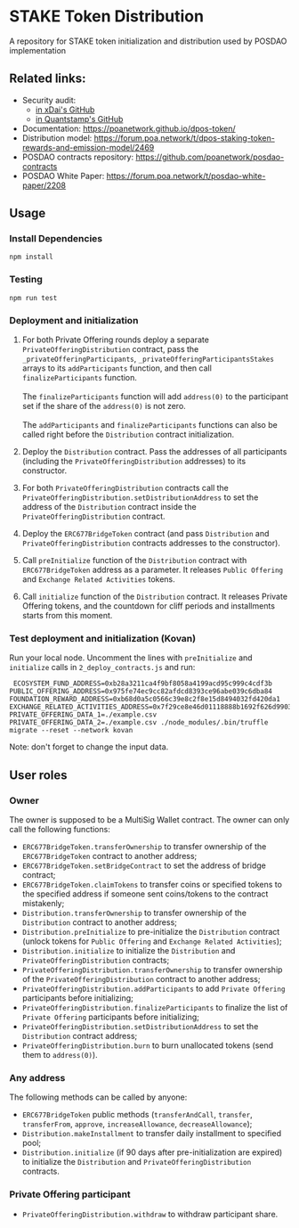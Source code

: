 # STAKE Token Distribution
A repository for STAKE token initialization and distribution used by POSDAO implementation

## Related links:
- Security audit: 
  - [in xDai's GitHub](https://github.com/xdaichain/stake-token/blob/master/audit/Quantstamp/DPOS%20token-Audit%20Final%20Report.pdf)
  - [in Quantstamp's GitHub](https://github.com/quantstamp/DPOS-token-review)
- Documentation: https://poanetwork.github.io/dpos-token/
- Distribution model: https://forum.poa.network/t/dpos-staking-token-rewards-and-emission-model/2469
- POSDAO contracts repository: https://github.com/poanetwork/posdao-contracts
- POSDAO White Paper: https://forum.poa.network/t/posdao-white-paper/2208

## Usage
### Install Dependencies
```
npm install
```
### Testing
```
npm run test
```

### Deployment and initialization

1. For both Private Offering rounds deploy a separate `PrivateOfferingDistribution` contract, pass the `_privateOfferingParticipants`, `_privateOfferingParticipantsStakes` arrays to its `addParticipants` function, and then call `finalizeParticipants` function. \
\
The `finalizeParticipants` function will add `address(0)` to the participant set if the share of the `address(0)` is not zero.\
\
The `addParticipants` and `finalizeParticipants` functions can also be called right before the `Distribution` contract initialization.

2. Deploy the `Distribution` contract. Pass the addresses of all participants (including the `PrivateOfferingDistribution` addresses) to its constructor.

3. For both `PrivateOfferingDistribution` contracts call the `PrivateOfferingDistribution.setDistributionAddress` to set the address of the `Distribution` contract inside the `PrivateOfferingDistribution` contract.

4. Deploy the `ERC677BridgeToken` contract (and pass `Distribution` and `PrivateOfferingDistribution` contracts addresses to the constructor).

5. Call `preInitialize` function of the `Distribution` contract with `ERC677BridgeToken` address as a parameter. It releases `Public Offering` and `Exchange Related Activities` tokens.

6. Call `initialize` function of the `Distribution` contract. It releases Private Offering tokens, and the countdown for cliff periods and installments starts from this moment.

### Test deployment and initialization (Kovan)
Run your local node.
Uncomment the lines with `preInitialize` and `initialize` calls in `2_deploy_contracts.js` and run:
```
 ECOSYSTEM_FUND_ADDRESS=0xb28a3211ca4f9bf8058a4199acd95c999c4cdf3b PUBLIC_OFFERING_ADDRESS=0x975fe74ec9cc82afdcd8393ce96abe039c6dba84 FOUNDATION_REWARD_ADDRESS=0xb68d0a5c0566c39e8c2f8e15d8494032fd420da1 EXCHANGE_RELATED_ACTIVITIES_ADDRESS=0x7f29ce8e46d01118888b1692f626d990318018ea PRIVATE_OFFERING_DATA_1=./example.csv PRIVATE_OFFERING_DATA_2=./example.csv ./node_modules/.bin/truffle migrate --reset --network kovan
```
Note: don't forget to change the input data.

## User roles

### Owner

The owner is supposed to be a MultiSig Wallet contract. The owner can only call the following functions:

- `ERC677BridgeToken.transferOwnership` to transfer ownership of the `ERC677BridgeToken` contract to another address;
- `ERC677BridgeToken.setBridgeContract` to set the address of bridge contract;
- `ERC677BridgeToken.claimTokens` to transfer coins or specified tokens to the specified address if someone sent coins/tokens to the contract mistakenly;
- `Distribution.transferOwnership` to transfer ownership of the `Distribution` contract to another address;
- `Distribution.preInitialize` to pre-initialize the `Distribution` contract (unlock tokens for `Public Offering` and `Exchange Related Activities`);
- `Distribution.initialize` to initialize the `Distribution` and `PrivateOfferingDistribution` contracts;
- `PrivateOfferingDistribution.transferOwnership` to transfer ownership of the `PrivateOfferingDistribution` contract to another address;
- `PrivateOfferingDistribution.addParticipants` to add `Private Offering` participants before initializing;
- `PrivateOfferingDistribution.finalizeParticipants` to finalize the list of `Private Offering` participants before initializing;
- `PrivateOfferingDistribution.setDistributionAddress` to set the `Distribution` contract address;
- `PrivateOfferingDistribution.burn` to burn unallocated tokens (send them to `address(0)`).

### Any address

The following methods can be called by anyone:

- `ERC677BridgeToken` public methods (`transferAndCall`, `transfer`, `transferFrom`, `approve`, `increaseAllowance`, `decreaseAllowance`);
- `Distribution.makeInstallment` to transfer daily installment to specified pool;
- `Distribution.initialize` (if 90 days after pre-initialization are expired) to initialize the `Distribution` and `PrivateOfferingDistribution` contracts.

### Private Offering participant

- `PrivateOfferingDistribution.withdraw` to withdraw participant share.
